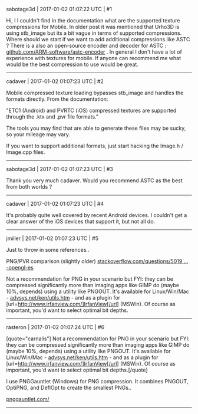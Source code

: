 sabotage3d | 2017-01-02 01:07:22 UTC | #1

Hi, 
I I couldn't find in the documentation what are the supported texture compressions for Mobile. In older post it was mentioned that Urho3D is using stb_image but its a bit vague in terms of supported compressions. Where should we start if we want to add additional compressions like ASTC ? There is a also an open-source encoder and decoder for ASTC : [github.com/ARM-software/astc-encoder](https://github.com/ARM-software/astc-encoder) . In general I don't have a lot of experience with textures for mobile. If anyone can recommend me what would be the best compression to use would be great.

-------------------------

cadaver | 2017-01-02 01:07:23 UTC | #2

Mobile compressed texture loading bypasses stb_image and handles the formats directly. From the documentation:

"ETC1 (Android) and PVRTC (iOS) compressed textures are supported through the .ktx and .pvr file formats."

The tools you may find that are able to generate these files may be sucky, so your mileage may vary.

If you want to support additional formats, just start hacking the Image.h / Image.cpp files.

-------------------------

sabotage3d | 2017-01-02 01:07:23 UTC | #3

Thank you very much cadaver. Would you recommend ASTC as the best from both worlds ?

-------------------------

cadaver | 2017-01-02 01:07:23 UTC | #4

It's probably quite well covered by recent Android devices. I couldn't get a clear answer of the iOS devices that support it, but not all do.

-------------------------

jmiller | 2017-01-02 01:07:23 UTC | #5

Just to throw in some references..

PNG/PVR comparison (slightly older)
[stackoverflow.com/questions/5019 ... -opengl-es](http://stackoverflow.com/questions/501956/pvr-textures-versus-png-in-opengl-es)

Not a recommendation for PNG in your scenario but FYI: they can be compressed significantly more than imaging apps like GIMP do (maybe 10%, depends) using a utility like PNGOUT. It's available for Linux/Win/Mac - [advsys.net/ken/utils.htm](http://advsys.net/ken/utils.htm) - and as a plugin for [url=http://www.irfanview.com/]IrfanView[/url] (MSWin). Of course as important, you'd want to select optimal bit depths.

-------------------------

rasteron | 2017-01-02 01:07:24 UTC | #6

[quote="carnalis"]
Not a recommendation for PNG in your scenario but FYI: they can be compressed significantly more than imaging apps like GIMP do (maybe 10%, depends) using a utility like PNGOUT. It's available for Linux/Win/Mac - [advsys.net/ken/utils.htm](http://advsys.net/ken/utils.htm) - and as a plugin for [url=http://www.irfanview.com/]IrfanView[/url] (MSWin). Of course as important, you'd want to select optimal bit depths.[/quote]

I use PNGGauntlet (Windows) for PNG compression. It combines PNGOUT, OptiPNG, and DeflOpt to create the smallest PNGs..

[pnggauntlet.com/](http://pnggauntlet.com/)

-------------------------


